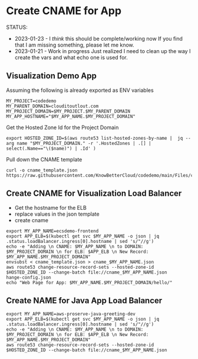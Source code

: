 # Create CNAME for App

STATUS:  

* 2023-01-23 - I *think* this should be complete/working now 
         If you find that I am missing something, please let me know.
* 2023-01-21 - Work in progress 
  Just realized I need to clean up the way I create the vars and what 
           echo one is used for.

## Visualization Demo App
Assuming the following is already exported as ENV variables  
```
MY_PROJECT=codedemo  
MY_PARENT_DOMAIN=clouditoutlout.com  
MY_PROJECT_DOMAIN=$MY_PROJECT.$MY_PARENT_DOMAIN
MY_APP_HOSTNAME="$MY_APP_NAME.$MY_PROJECT_DOMAIN"  
```

Get the Hosted Zone Id for the Project Domain
```
export HOSTED_ZONE_ID=$(aws route53 list-hosted-zones-by-name |  jq --arg name "$MY_PROJECT_DOMAIN." -r '.HostedZones | .[] | select(.Name=="\($name)") | .Id' )
```

Pull down the CNAME template
```
curl -o cname_template.json https://raw.githubusercontent.com/KnowBetterCloud/codedemo/main/Files/cname_template.json
```

## Create CNAME for Visualization Load Balancer
* Get the hostname for the ELB
* replace values in the json template
* create cname
```
export MY_APP_NAME=ecsdemo-frontend 
export APP_ELB=$(kubectl get svc $MY_APP_NAME -o json | jq .status.loadBalancer.ingress[0].hostname | sed 's/"//g') 
echo -e "Adding \n CNAME: $MY_APP_NAME \n to DOMAIN: $MY_PROJECT_DOMAIN \n for ELB: $APP_ELB \n New Record: $MY_APP_NAME.$MY_PROJECT_DOMAIN"
envsubst < cname_template.json > cname_$MY_APP_NAME.json
aws route53 change-resource-record-sets --hosted-zone-id $HOSTED_ZONE_ID --change-batch file://cname_$MY_APP_NAME.json 
hange-config.json
echo "Web Page for App: $MY_APP_NAME.$MY_PROJECT_DOMAIN/hello/"
```

## Create NAME for Java App Load Balancer
```
export MY_APP_NAME=aws-proserve-java-greeting-dev
export APP_ELB=$(kubectl get svc $MY_APP_NAME -o json | jq .status.loadBalancer.ingress[0].hostname | sed 's/"//g') 
echo -e "Adding \n CNAME: $MY_APP_NAME \n to DOMAIN: $MY_PROJECT_DOMAIN \n for ELB: $APP_ELB \n New Record: $MY_APP_NAME.$MY_PROJECT_DOMAIN"
aws route53 change-resource-record-sets --hosted-zone-id $HOSTED_ZONE_ID --change-batch file://cname_$MY_APP_NAME.json 
```
